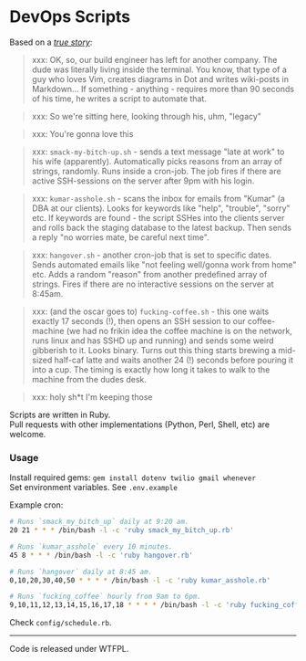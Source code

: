 # DevOps Scripts

Based on a _[true
story](https://www.jitbit.com/alexblog/249-now-thats-what-i-call-a-hacker/)_:

> xxx: OK, so, our build engineer has left for another company. The dude was literally living inside the terminal. You know, that type of a guy who loves Vim, creates diagrams in Dot and writes wiki-posts in Markdown... If something - anything - requires more than 90 seconds of his time, he writes a script to automate that.

> xxx: So we're sitting here, looking through his, uhm, "legacy"

> xxx: You're gonna love this

> xxx: `smack-my-bitch-up.sh` - sends a text message "late at work" to his wife (apparently). Automatically picks reasons from an array of strings, randomly. Runs inside a cron-job. The job fires if there are active SSH-sessions on the server after 9pm with his login.

> xxx: `kumar-asshole.sh` - scans the inbox for emails from "Kumar" (a DBA at our clients). Looks for keywords like "help", "trouble", "sorry" etc. If keywords are found - the script SSHes into the clients server and rolls back the staging database to the latest backup. Then sends a reply "no worries mate, be careful next time".

> xxx: `hangover.sh` - another cron-job that is set to specific dates. Sends automated emails like "not feeling well/gonna work from home" etc. Adds a random "reason" from another predefined array of strings. Fires if there are no interactive sessions on the server at 8:45am.

> xxx: (and the oscar goes to) `fucking-coffee.sh` - this one waits exactly 17 seconds (!), then opens an SSH session to our coffee-machine (we had no frikin idea the coffee machine is on the network, runs linux and has SSHD up and running) and sends some weird gibberish to it. Looks binary. Turns out this thing starts brewing a mid-sized half-caf latte and waits another 24 (!) seconds before pouring it into a cup. The timing is exactly how long it takes to walk to the machine from the dudes desk.

> xxx: holy sh*t I'm keeping those

Scripts are written in Ruby.  
Pull requests with other implementations (Python, Perl, Shell, etc) are welcome.

### Usage

Install required gems: `gem install dotenv twilio gmail whenever`  
Set environment variables. See `.env.example`

Example cron:

```sh
# Runs `smack_my_bitch_up` daily at 9:20 am.
20 21 * * * /bin/bash -l -c 'ruby smack_my_bitch_up.rb'

# Runs `kumar_asshole` every 10 minutes.
45 8 * * * /bin/bash -l -c 'ruby hangover.rb'

# Runs `hangover` daily at 8:45 am.
0,10,20,30,40,50 * * * * /bin/bash -l -c 'ruby kumar_asshole.rb'

# Runs `fucking_coffee` hourly from 9am to 6pm.
9,10,11,12,13,14,15,16,17,18 * * * * /bin/bash -l -c 'ruby fucking_coffee.rb'
```

Check `config/schedule.rb`.

---
Code is released under WTFPL.
